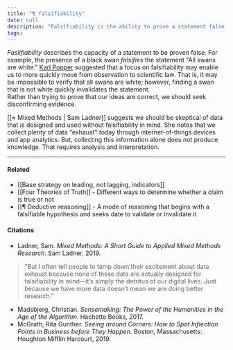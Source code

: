 ```yaml
---
title: "¶ falsifiability"
date: null
description: "Falsifiability is the ability to prove a statement false and helps turn observations into scientific laws by seeking disconfirming evidence rather than just confirming data."
tags: 
---
```


_Faslifiability_ describes the capacity of a statement to be proven false. For example, the presence of a black swan _falsifies_ the statement "All swans are white." [Karl Popper](https://publish.obsidian.md/mobydiction/Karl+Popper) suggested that a focus on falsifiability may enable us to more quickly move from observation to scientific law. That is, it may be impossible to verify that all swans are white; however, finding a swan that is not white quickly invalidates the statement.  
Rather than trying to prove that our ideas are correct, we should seek disconfirming evidence.

[[≈ Mixed Methods | Sam Ladner]] suggests we should be skeptical of data that is designed and used without falsifiability in mind. She notes that we collect plenty of data "exhaust" today through internet-of-things devices and app analytics. But, collecting this information alone does not produce knowledge. That requires analysis and interpretation.

---

#### Related

- [[Base strategy on leading, not lagging, indicators]]
- [[Four Theories of Truth]] - Different ways to determine whether a claim is true or not
- [[¶ Deductive reasoning]] - A mode of reasoning that begins with a falsifiable hypothesis and seeks date to validate or invalidate it

#### Citations

- Ladner, Sam. _Mixed Methods: A Short Guide to Applied Mixed Methods Research_. Sam Ladner, 2019.

> "But I often tell people to tamp down their excitement about data exhaust because none of these data are actually designed for falsifiability in mind—it’s simply the detritus of our digital lives. Just because we have more data doesn’t mean we are doing better research."

- Madsbjerg, Christian. _Sensemaking: The Power of the Humanities in the Age of the Algorithm_. Hachette Books, 2017.
- McGrath, Rita Gunther. _Seeing around Corners: How to Spot Inflection Points in Business before They Happen_. Boston, Massachusetts: Houghton Mifflin Harcourt, 2019.
